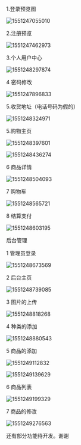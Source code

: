 



1.登录预览图

![1551247055010](https://github.com/dadaxiaoxiao/-Django-/tree/master/%E7%BD%91%E4%B8%8A%E8%B4%AD%E4%B9%A6%E7%B3%BB%E7%BB%9F/%E6%95%88%E6%9E%9C%E9%A2%84%E8%A7%88/assets/1551247055010.png)



2.注册预览

![1551247462973](assets\1551247462973.png)



3.个人用户中心

![1551248297874](assets\1551248297874.png)









4 密码修改

![1551247896833](assets\1551247896833.png)







5.收货地址（电话号码为假的）

![1551248324971](assets\1551248324971.png)

5.购物主页

![1551248397601](assets\1551248397601.png)

![1551248436274](assets\1551248436274.png)



6 商品详情

![1551248504093](assets\1551248504093.png)



7 购物车

![1551248565721](assets\1551248565721.png)

8 结算支付

![1551248603195](assets\1551248603195.png)



后台管理

1 管理员登录

![1551248673569](assets\1551248673569.png)

2 后台主页

![1551248739085](assets\1551248739085.png)

3 图片的上传

![1551248818268](assets\1551248818268.png)

4  种类的添加

![1551248880543](assets\1551248880543.png)

5 商品的添加

![1551249112832](assets\1551249112832.png)

![1551249139629](assets\1551249139629.png)

6 商品列表

![1551249199329](assets\1551249199329.png)

7 商品的修改

![1551249276563](assets\1551249276563.png)



还有部分功能待开发。谢谢
